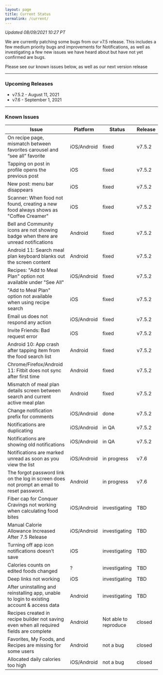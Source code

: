 ```yaml
---
layout: page
title: Current Status
permalink: /current/
---
```


_Updated 08/09/2021 10:27 PT_

We are currently patching some bugs from our v7.5 release. This includes a few
medium priority bugs and improvements for Notifications, as well as
investigating a few new issues we have heard about but have not yet confirmed
are bugs.

Please see our known issues below, as well as our next version release

***

### Upcoming Releases
- v7.5.2 - August 11, 2021
- v7.6   - September 1, 2021

***

### Known Issues

|Issue                          |Platform   | Status    | Release           |
| ---                           | ---       | ---       | ---               |
|On recipe page, mismatch between favorites carousel and “see all” favorite|iOS/Android|fixed| v7.5.2               |
|Tapping on post in profile opens the previous post|iOS|fixed| v7.5.2               |
|New post: menu bar disappears  |iOS|fixed| v7.5.2      
|Scanner: When food not found, creating a new food always shows as "Coffee Creamer" |iOS|fixed| v7.5.2 
|Bell and Community icons are not showing badge when there are unread notifications  |Android|fixed| v7.5.2 
|Android 11: Search meal plan keyboard blanks out the screen content |Android|fixed| v7.5.2 
|Recipes: "Add to Meal Plan" option not available under "See All" |iOS/Android|fixed| v7.5.2 
|"Add to Meal Plan" option not available when using recipe search |iOS|fixed| v7.5.2 
|Email us does not respond any action  |iOS/Android|fixed| v7.5.2 
|Invite Friends: Bad request error |iOS|fixed| v7.5.2 |
|Android 10: App crash after tapping item from the food search list  |Android|fixed| v7.5.2              |
|Chrome/Firefox/Android 11: Fitbit does not sync after first time  |Android|fixed| v7.5.2              |
|Mismatch of meal plan details screen between search and current active meal plan |Android|fixed| v7.5.2              |
|Change notification prefix for comments  |iOS/Android|done| v7.5.2              |
|Notifications are duplicating  |iOS/Android|in QA| v7.5.2              |
|Notifications are showing old notifications  |iOS/Android|in QA| v7.5.2               |
|Notifications are marked unread as soon as you view the list |iOS/Android|in progress| v7.6               |
|The forgot password link on the log in screen does not prompt an email to reset password.|Android|in progress| v7.6               |
|Fiber cap for Conquer Cravings not working when calculating food bites |iOS/Android|investigating| TBD               |
|Manual Calorie Allowance Increased After 7.5 Release |iOS/Android|investigating| TBD               |
|Turning off app icon notifications doesn’t save|iOS|investigating| TBD               |
|Calories counts on edited foods changed|?|investigating| TBD               |
|Deep links not working|iOS|investigating| TBD               |
|After uninstalling and reinstalling app, unable to login to existing account & access data|Android|investigating| TBD               |
|Recipes created in recipe builder not saving even when all required fields are complete|Android|Not able to reproduce| closed               |
|Favorites, My Foods, and Recipes are missing for some users|Android|not a bug| closed               |
|Allocated daily calories too high|iOS/Android|not a bug| closed               |



